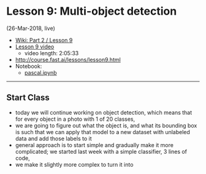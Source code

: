 # Lesson 9: Multi-object detection
(26-Mar-2018, live)  
 
- [Wiki: Part 2 / Lesson 9](http://forums.fast.ai/t/part-2-lesson-9-wiki/14028)
- [Lesson 9 video](https://www.youtube.com/watch?v=0frKXR-2PBY) 
  - video length:  2:05:33
- http://course.fast.ai/lessons/lesson9.html
- Notebook:  
   * [pascal.ipynb](https://github.com/fastai/fastai/blob/master/courses/dl2/pascal.ipynb)

---

## Start Class
- today we will continue working on object detection, which means that for every object in a photo with 1 of 20 classes,
- we are going to figure out what the object is, and what its bounding box is such that we can apply that model to a new dataset with unlabeled data and add those labels to it
- general approach is to start simple and gradually make it more complicated; we started last week with a simple classifier, 3 lines of code, 
- we make it slightly more complex to turn it into 

